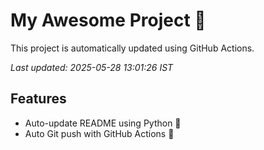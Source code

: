 # My Awesome Project 🚀

This project is automatically updated using GitHub Actions.

_Last updated: 2025-05-28 13:01:26 IST_

## Features
- Auto-update README using Python 🐍
- Auto Git push with GitHub Actions 🤖
